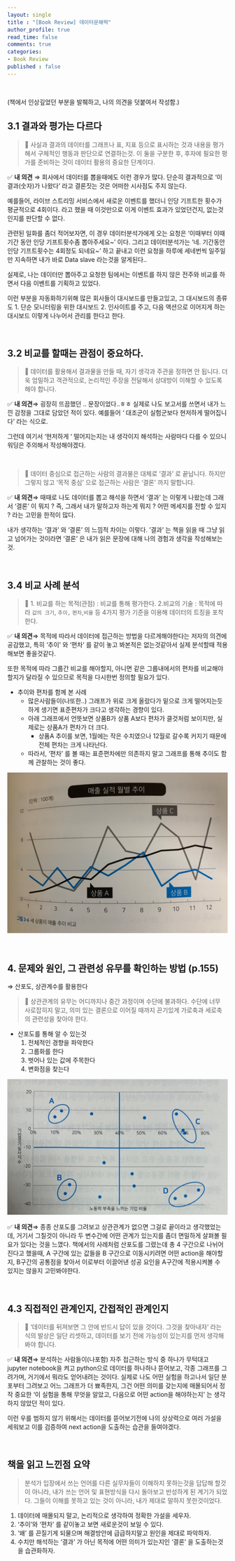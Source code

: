 ```yaml
---
layout: single
title : "[Book Review] 데이터문해력"
author_profile: true
read_time: false
comments: true
categories:
- Book Review
published : false
---
```


<br>


(책에서 인상깊었던 부분을 발췌하고, 나의 의견을 덧붙여서 작성함.)


## 3.1 결과와 평가는 다르다

> 📌 사실과 결과의 데이터를 그래프나 표, 지표 등으로 표시하는 것과 내용을 평가해서 구체적인 행동과 판단으로 연결하는것.
> 이 둘을 구분한 후, 후자에 필요한 평가를 준비하는 것이 데이터 활용의 중요한 단계이다.



✅ **내 의견** ⇒ 회사에서 데이터를 뽑을때에도 이런 경우가 많다. 단순히 결과적으로 ‘이 결과(숫자)가 나왔다’ 라고 결론짓는 것은 어떠한 시사점도 주지 않는다.

예를들어, 라이브 스트리밍 서비스에서 새로운 이벤트를 했더니 인당 기프트한 횟수가 평균적으로 4회이다. 라고 했을 때 이것만으로 이게 이벤트 효과가 있었던건지, 없는것인지를 판단할 수 없다.

관련된 일화를 좀더 적어보자면, 이 경우 데이터분석가에게 오는 요청은 ‘이때부터 이때 기간 동안 인당 기프트횟수좀 뽑아주세요~’ 이다. 그리고 데이터분석가는 ‘네. 기간동안 인당 기프트횟수는 4회정도 되네요~’ 하고 끝내고 이런 요청을 하루에 세네번씩 일주일만 지속하면 내가 바로 Data slave 라는것을 알게된다..

실제로, 나는 데이터만 뽑아주고 요청한 팀에서는 이벤트를 하지 않은 전주와 비교를 하면서 다음 이벤트를 기획하고 있었다.

이런 부분을 자동화하기위해 많은 회사들이 대시보드를 만들고있고, 그 대시보드의 종류도 1. 단순 모니터링을 위한 대시보드 2. 인사이트를 주고, 다음 액션으로 이어지게 하는 대시보드 이렇게 나누어서 관리를 한다고 한다.


<br>

## 3.2 비교를 할때는 관점이 중요하다.

> 📌 데이터를 활용해서 결과물을 만들 때, 자기 생각과 주관을 정하면 안 됩니다. 더욱 엄밀하고 객관적으로, 논리적인 주장을 전달해서 상대방이 이해할 수 있도록 해야 합니다.

✅ **내 의견**⇒ 굉장히 뜨끔했던 .. 문장이었다..ㅎㅎ 실제로 나도 보고서를 쓰면서 내가 느낀 감정을 그대로 담았던 적이 있다.
예를들어 ‘ 대조군이 실험군보다 현저하게 떨어집니다’ 라는 식으로.

그런데 여기서 ‘현저하게 ‘ 떨어지는지는 내 생각이지 해석하는 사람마다 다를 수 있으니 워딩은 주의해서 작성해야겠다.

<br>

> 📌 데이터 중심으로 접근하는 사람의 결과물은 대체로 ‘결과’ 로 끝납니다. 하지만 그렇지 않고 ‘목적 중심’ 으로 접근하는 사람은 ‘결론’ 까지 말합니다.

✅ **내 의견**⇒ 때때로 나도 데이터를 뽑고 해석을 하면서 ‘결과’ 는 이렇게 나왔는데 그래서 ‘결론’ 이 뭐지 ? 즉, 그래서 내가 말하고자 하는게 뭐지 ? 어떤 메세지를 전할 수 있지 ? 라는 고민을 한적이 많다.

내가 생각하는 ‘결과’ 와 ‘결론’ 의 느낌적 차이는 이렇다. ’결과’ 는 책을 읽을 때 그냥 읽고 넘어가는 것이라면 ‘결론’ 은 내가 읽은 문장에 대해 나의 경험과 생각을 작성해보는것.


<br>

## 3.4 비교 사례 분석

> 📌 1. 비교를 하는 목적(관점) : 비교를 통해 평가한다.
> 2.비교의 기술 : 목적에 따라 `값의 크기`, `추이,` `편차`,`비율` 등 4가지 평가 기준을 이용해 데이터의 트징을 포착한다.



✅ **내 의견**⇒ 목적에 따라서 데이터에 접근하는 방법을 다르게해야한다는 저자의 의견에 공감했고, 특히 ‘추이’ 와 ‘편차’ 를 같이 놓고 봐본적은 없는것같아서 실제 분석할때 적용해보면 좋을것같다.

또한 목적에 따라 그룹간 비교를 해야할지, 아니면 같은 그룹내에서의 편차를 비교해야할지가 달라질 수 있으므로 목적을 다시한번 정의할 필요가 있다.

- 추이와 편차를 함께 본 사례
  - 많은사람들이(나또한..) 그래프가 위로 크게 올랐다가 밑으로 크게 떨어지는듯하게 생기면 표준편차가 크다고 생각하는 경향이 있다.
  - 아래 그래프에서 언뜻보면 상품B가 상품 A보다 편차가 클것처럼 보이지만, 실제로는 상품A가 편차가 더 크다.
    - 상품A 추이를 보면, 1월에는 작은 수치였으나 12월로 갈수록 커지기 때문에 전체 편차는 크게 나타난다.
  - 따라서, ‘편차’ 를 볼 때는 표준편차에만 의존하지 말고 그래프를 통해 추이도 함께 관찰하는 것이 좋다.

![png](/images/2022-01-31-BookReview-DataLiteracy_files/2022-01-31-BookReview-DataLiteracy_1.png)

<br>

## 4. 문제와 원인, 그 관련성 유무를 확인하는 방법 (p.155)

⇒ 산포도, 상관계수를 활용한다

> 📌 상관관계의 유무는 어디까지나 중간 과정이며 수단에 불과하다. 수단에 너무 사로잡히지 말고, 의미 있는 결론으로 이어질 때까지 끈기있게 가로축과 세로축의 관련성을 찾아야 한다.


- 산포도를 통해 알 수 있는것
  1. 전체적인 경향을 파악한다
  2. 그룹화를 한다
  3. 벗어나 있는 값에 주목한다
  4. 변화점을 찾는다

![png](/images/2022-01-31-BookReview-DataLiteracy_files/2022-01-31-BookReview-DataLiteracy_2.png)

✅ **내 의견**⇒ 종종 산포도를 그려보고 상관관계가 없으면 그걸로 끝이라고 생각했었는데, 거기서 그칠것이 아니라 두 변수간에 어떤 관계가 있는지를 좀더 면밀하게 살펴볼 필요가 있다는 것을 느꼈다. 책에서의 사례처럼 산포도를 그렸는데 총 4 구간으로 나뉘어진다고 했을때, A 구간에 있는 값들을 B 구간으로 이동시키려면 어떤 action을 해야할지, B구간의 공통점을 찾아서 이로부터 이끌어낸 성공 요인을 A구간에 적용시켜볼 수 있지는 않을지 고민봐야한다.


<br>

## 4.3 직접적인 관계인지, 간접적인 관계인지

> 📌 ‘데이터를 뒤져보면 그 안에 반드시 답이 있을 것이다. 그것을 찾아내자’ 라는 식의 발상은 일단 리셋하고, 데이터를 보기 전에 가능성이 있는지를 먼저 생각해봐야 합니다.


✅ **내 의견**⇒ 분석하는 사람들이(나포함) 자주 접근하는 방식 중 하나가 무턱대고 jupyter notebook을 켜고 python으로 데이터를 하나하나 뜯어보고, 
각종 그래프를 그려가며, 거기에서 뭐라도 얻어내려는 것이다. 
실제로 나도 어떤 실험을 하고나서 일단 분포부터 그려보고 어느 그래프가 더 뾰족한지, 그건 어떤 의미를 갖는지에 매몰되어서 
정작 중요한 ‘이 실험을 통해 무엇을 알았고, 다음으로 어떤 action을 해야하는지’ 는 생각하지 않았던 적이 있다. 

이런 우를 범하지 않기 위해서는 데이터를 뜯어보기전에 나의 상상력으로 여러 가설을 세워보고 이를 검증하여 next action을 도출하는 습관을 들여야겠다.

<br>


## 책을 읽고 느낀점 요약

> 분석가 입장에서 쓰는 언어를 다른 실무자들이 이해하지 못하는것을 답답해 할것이 아니라, 내가 쓰는 언어 및 표현방식을 다시 돌아보고 반성하게 된 계기가 되었다. 그들이 이해를 못하고 있는 것이 아니라, 내가 제대로 말하지 못한것이었다. 

1. 데이터에 매몰되지 말고, 논리적으로 생각하여 정확한 가설을 세우자. 
2. ‘추이’와 ‘편차’ 를 같이놓고 보면 새로운것이 보일 수 있다. 
3. ‘왜’ 를 끈질기게 되물으며 해결방안에 급급하지말고 원인을 제대로 파악하자.
4. 수치만 해석하는 ‘결과’ 가 아닌  목적에 어떤 의미가 있는지인 ‘결론’ 을 도출하는것을 습관화하자.
>


<br>
